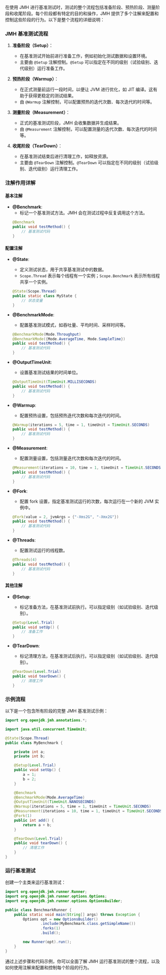 在使用 JMH 进行基准测试时，测试的整个流程包括准备阶段、预热阶段、测量阶段和收尾阶段。每个阶段都有特定的目的和操作，JMH 提供了多个注解来配置和控制这些阶段的行为。以下是整个流程的详细说明：

### JMH 基准测试流程

1. **准备阶段（Setup）**：
    - 在基准测试开始前进行准备工作，例如初始化测试数据和设置环境。
    - 主要由 `@Setup` 注解控制。`@Setup` 可以指定在不同的级别（试验级别、迭代级别）运行准备工作。

2. **预热阶段（Warmup）**：
    - 在正式测量前运行一段时间，以便让 JVM 进行优化，如 JIT 编译。这有助于获得更稳定的测试结果。
    - 由 `@Warmup` 注解控制，可以配置预热的迭代次数、每次迭代的时间等。

3. **测量阶段（Measurement）**：
    - 正式的基准测试阶段，JMH 会收集数据并生成结果。
    - 由 `@Measurement` 注解控制，可以配置测量的迭代次数、每次迭代的时间等。

4. **收尾阶段（TearDown）**：
    - 在基准测试结束后进行清理工作，如释放资源。
    - 主要由 `@TearDown` 注解控制。`@TearDown` 可以指定在不同的级别（试验级别、迭代级别）运行清理工作。

### 注解作用详解

#### 基本注解

- **@Benchmark**:
    - 标记一个基准测试方法。JMH 会在测试过程中反复调用这个方法。
  ```java
  @Benchmark
  public void testMethod() {
      // 基准测试代码
  }
  ```

#### 配置注解

- **@State**:
    - 定义测试状态，用于共享基准测试中的数据。
    - `Scope.Thread` 表示每个线程有一个实例；`Scope.Benchmark` 表示所有线程共享一个实例。
  ```java
  @State(Scope.Thread)
  public static class MyState {
      // 状态变量
  }
  ```

- **@BenchmarkMode**:
    - 配置基准测试模式，如吞吐量、平均时间、采样时间等。
  ```java
  @BenchmarkMode(Mode.Throughput)
  @BenchmarkMode({Mode.AverageTime, Mode.SampleTime})
  public void testMethod() {
      // 基准测试代码
  }
  ```

- **@OutputTimeUnit**:
    - 设置基准测试结果的时间单位。
  ```java
  @OutputTimeUnit(TimeUnit.MILLISECONDS)
  public void testMethod() {
      // 基准测试代码
  }
  ```

- **@Warmup**:
    - 配置预热设置，包括预热迭代次数和每次迭代的时间。
  ```java
  @Warmup(iterations = 5, time = 1, timeUnit = TimeUnit.SECONDS)
  public void testMethod() {
      // 基准测试代码
  }
  ```

- **@Measurement**:
    - 配置测量设置，包括测量迭代次数和每次迭代的时间。
  ```java
  @Measurement(iterations = 10, time = 1, timeUnit = TimeUnit.SECONDS)
  public void testMethod() {
      // 基准测试代码
  }
  ```

- **@Fork**:
    - 配置 fork 设置，指定基准测试运行的次数，每次运行在一个新的 JVM 实例中。
  ```java
  @Fork(value = 2, jvmArgs = {"-Xms2G", "-Xmx2G"})
  public void testMethod() {
      // 基准测试代码
  }
  ```

- **@Threads**:
    - 配置测试运行的线程数。
  ```java
  @Threads(4)
  public void testMethod() {
      // 基准测试代码
  }
  ```

#### 其他注解

- **@Setup**:
    - 标记准备方法，在基准测试前执行。可以指定级别（如试验级别、迭代级别）。
  ```java
  @Setup(Level.Trial)
  public void setUp() {
      // 准备工作
  }
  ```

- **@TearDown**:
    - 标记清理方法，在基准测试后执行。可以指定级别（如试验级别、迭代级别）。
  ```java
  @TearDown(Level.Trial)
  public void tearDown() {
      // 清理工作
  }
  ```

### 示例流程

以下是一个包含所有阶段的完整 JMH 基准测试示例：

```java
import org.openjdk.jmh.annotations.*;

import java.util.concurrent.TimeUnit;

@State(Scope.Thread)
public class MyBenchmark {

    private int a;
    private int b;

    @Setup(Level.Trial)
    public void setUp() {
        a = 1;
        b = 2;
    }

    @Benchmark
    @BenchmarkMode(Mode.AverageTime)
    @OutputTimeUnit(TimeUnit.NANOSECONDS)
    @Warmup(iterations = 5, time = 1, timeUnit = TimeUnit.SECONDS)
    @Measurement(iterations = 10, time = 1, timeUnit = TimeUnit.SECONDS)
    @Fork(1)
    public int add() {
        return a + b;
    }

    @TearDown(Level.Trial)
    public void tearDown() {
        // 清理工作
    }
}
```

### 运行基准测试

创建一个主类来运行基准测试：

```java
import org.openjdk.jmh.runner.Runner;
import org.openjdk.jmh.runner.options.Options;
import org.openjdk.jmh.runner.options.OptionsBuilder;

public class BenchmarkRunner {
    public static void main(String[] args) throws Exception {
        Options opt = new OptionsBuilder()
                .include(MyBenchmark.class.getSimpleName())
                .forks(1)
                .build();

        new Runner(opt).run();
    }
}
```

通过上述步骤和代码示例，你可以全面了解 JMH 运行基准测试的整个流程，以及如何使用注解来配置和控制每个阶段的行为。